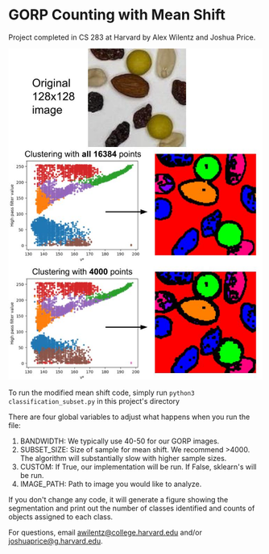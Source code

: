 # GORP Counting with Mean Shift

Project completed in CS 283 at Harvard by Alex Wilentz and Joshua Price. 

![GORP](fig/Fig3.jpeg?raw=true "Title")

To run the modified mean shift code, simply run `python3 classification_subset.py` in this project's directory

There are four global variables to adjust what happens when you run the file:
1. BANDWIDTH: We typically use 40-50 for our GORP images.
2. SUBSET_SIZE: Size of sample for mean shift. We recommend >4000. The algorithm will substantially slow with higher sample sizes.
3. CUSTOM: If True, our implementation will be run. If False, sklearn's will be run.
4. IMAGE_PATH: Path to image you would like to analyze.

If you don't change any code, it will generate a figure showing the segmentation and print out the number of classes identified and counts of objects assigned to each class.

For questions, email awilentz@college.harvard.edu and/or joshuaprice@g.harvard.edu.